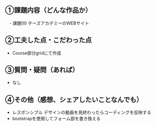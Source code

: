 ## ①課題内容（どんな作品か）
　- 課題00 チーズアカデミーのWEBサイト
## ②工夫した点・こだわった点
- Course部分gridにて作成
## ③質問・疑問（あれば）
- なし
## ④その他（感想、シェアしたいことなんでも）
- レスポンシブル デザインの動画を見終わったらコーディングを反映する
- bootstrapを使用してフォーム部を書き換える
